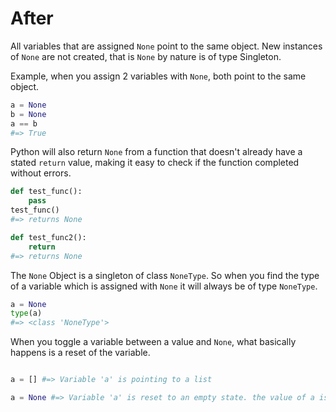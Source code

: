 # After

All variables that are assigned `None` point to the same object. New instances of `None` are not created, that is `None` by nature is of type Singleton.

Example, when you assign 2 variables with `None`, both point to the same object.

```python
a = None
b = None
a == b
#=> True
```

Python will also return `None` from a function that doesn't already have a stated `return` value, making it easy to check if the function completed without errors.

```python
def test_func():
    pass
test_func()
#=> returns None

def test_func2():
    return
#=> returns None
```

The `None` Object is a singleton of class `NoneType`. So when you find the type of a variable which is assigned with `None` it will always be of type `NoneType`.

```python
a = None
type(a)
#=> <class 'NoneType'>
```

When you toggle a variable between a value and `None`, what basically happens is a reset of the variable.

```python

a = [] #=> Variable 'a' is pointing to a list

a = None #=> Variable 'a' is reset to an empty state. the value of a is now absent.

```
